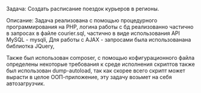 Задача:
Создать расписание поездок курьеров в регионы.


Описание:
Задача реализована с помощью процедурного программирования на PHP,
логина работы с бд реализованно частично в запросах в файле courier.sql, частично
в виде использования API MySQL - mysqli,
Для работы с AJAX - запросами была использованана библиотка JQuery,

Также был использован composer, с помощью кофигурационного файла определены некоторые требования к среде исполнения скриптов
также был использован dump-autoload, так как скорее всего скрипт может вырасти в целое ООП-приложение,
эту задачу возьмет на себя автозагрузчик.
